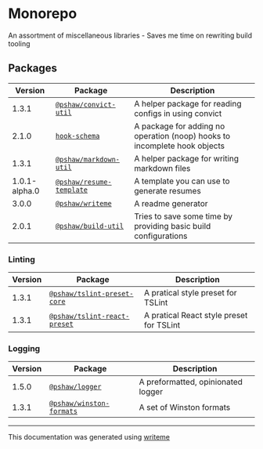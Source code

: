 # Monorepo

An assortment of miscellaneous libraries - Saves me time on rewriting build tooling

## Packages

Version | Package | Description
--- | --- | ---
1.3.1 | [`@pshaw/convict-util`](packages/convict-util/README.md) | A helper package for reading configs in using convict
2.1.0 | [`hook-schema`](packages/hook-schema/README.md) | A package for adding no operation (noop) hooks to incomplete hook objects
1.3.1 | [`@pshaw/markdown-util`](packages/markdown-util/README.md) | A helper package for writing markdown files
1.0.1-alpha.0 | [`@pshaw/resume-template`](packages/resume-template/README.md) | A template you can use to generate resumes
3.0.0 | [`@pshaw/writeme`](packages/writeme/README.md) | A readme generator
2.0.1 | [`@pshaw/build-util`](build-packages/build-util/README.md) | Tries to save some time by providing basic build configurations

### Linting
Version | Package | Description
--- | --- | ---
1.3.1 | [`@pshaw/tslint-preset-core`](packages/tslint-preset-core/README.md) | A pratical style preset for TSLint
1.3.1 | [`@pshaw/tslint-react-preset`](packages/tslint-preset-react/README.md) | A pratical React style preset for TSLint

### Logging
Version | Package | Description
--- | --- | ---
1.5.0 | [`@pshaw/logger`](packages/logger/README.md) | A preformatted, opinionated logger
1.3.1 | [`@pshaw/winston-formats`](packages/winston-formats/README.md) | A set of Winston formats


---
This documentation was generated using [writeme](https://www.npmjs.com/package/@pshaw/writeme)
